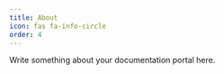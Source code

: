 ```yaml
---
title: About
icon: fas fa-info-circle
order: 4
---
```


Write something about your documentation portal here.
